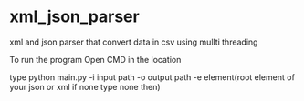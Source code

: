 # xml_json_parser
xml and json parser that convert data in csv using mullti threading

To run the program 
Open CMD in the location 


type python main.py -i input path -o output path -e element(root element of your json or xml if none type none then) 
